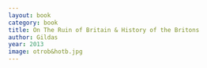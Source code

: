 ```yaml
---
layout: book
category: book
title: On The Ruin of Britain & History of the Britons
author: Gildas
year: 2013
image: otrob&hotb.jpg
---
```

